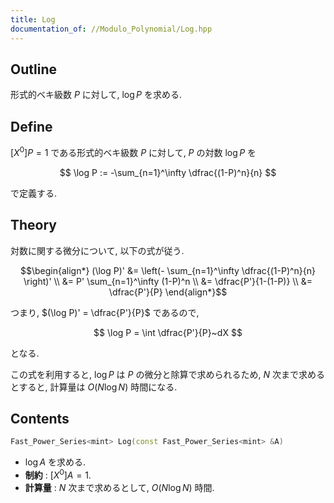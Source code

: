 ```yaml
---
title: Log
documentation_of: //Modulo_Polynomial/Log.hpp
---
```


## Outline

形式的ベキ級数 $P$ に対して, $\log P$ を求める.

## Define

$[X^0] P = 1$ である形式的ベキ級数 $P$ に対して, $P$ の対数 $\log P$ を

$$ \log P := -\sum_{n=1}^\infty \dfrac{(1-P)^n}{n} $$

で定義する.

## Theory

対数に関する微分について, 以下の式が従う.

$$\begin{align*}
    (\log P)'
    &= \left(- \sum_{n=1}^\infty \dfrac{(1-P)^n}{n} \right)' \\
    &= P' \sum_{n=1}^\infty (1-P)^n \\
    &= \dfrac{P'}{1-(1-P)} \\
    &= \dfrac{P'}{P}
\end{align*}$$

つまり, $(\log P)' = \dfrac{P'}{P}$ であるので,

$$ \log P = \int \dfrac{P'}{P}~dX $$

となる.

この式を利用すると, $\log P$ は $P$ の微分と除算で求められるため, $N$ 次まで求めるとすると, 計算量は $O(N \log N)$ 時間になる.

## Contents

```cpp
Fast_Power_Series<mint> Log(const Fast_Power_Series<mint> &A)
```

* $\log A$ を求める.
* **制約** : $[X^0] A = 1$.
* **計算量** : $N$ 次まで求めるとして, $O(N \log N)$ 時間.
